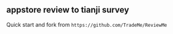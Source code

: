## appstore review to tianji survey

Quick start and fork from `https://github.com/TradeMe/ReviewMe`
